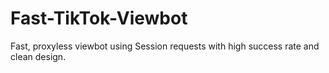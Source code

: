 # Fast-TikTok-Viewbot
Fast, proxyless viewbot using Session requests with high success rate and clean design.
